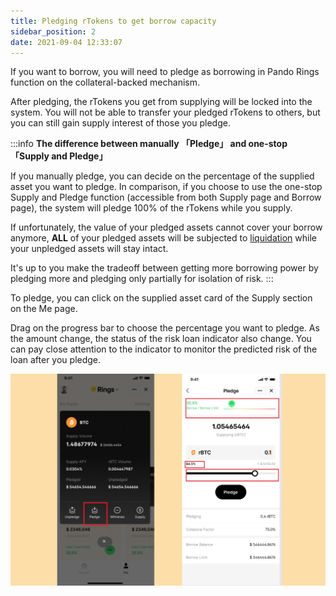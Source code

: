 ```yaml
---
title: Pledging rTokens to get borrow capacity
sidebar_position: 2
date: 2021-09-04 12:33:07
---
```


If you want to borrow, you will need to pledge as borrowing in Pando Rings function on the collateral-backed mechanism.  

After pledging, the rTokens you get from supplying will be locked into the system. You will not be able to transfer your pledged rTokens to others, but you can still gain supply interest of those you pledge.

:::info
**The difference between manually 「Pledge」 and one-stop 「Supply and Pledge」**

If you manually pledge, you can decide on the percentage of the supplied asset you want to pledge. In comparison, if you choose  to use the one-stop Supply and Pledge function (accessible from both Supply page and Borrow page), the system will pledge 100% of the rTokens while you supply.

If unfortunately, the value of your pledged assets cannot cover your borrow anymore, **ALL** of your pledged assets will be subjected to [liquidation](../key-concepts/liquidation) while your unpledged assets will stay intact. 

It's up to you make the tradeoff between getting more borrowing power by pledging more and pledging only partially for isolation of risk.
:::

To pledge, you can click on the supplied asset card of the Supply section on the Me page. 

Drag on the progress bar to choose the percentage you want to pledge. As the amount change, the status of the risk loan indicator also change. You can pay close attention to the indicator to monitor the predicted risk of the loan after you pledge. 

![](../assets/pledge1.jpg)